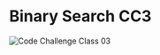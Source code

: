 # Binary Search CC3 
![Code Challenge Class 03](https://github.com/NSALAA9/data-structures-and-algorithms/assets/129075779/d23d728a-4812-4737-8f2f-8a56ba0e9270)
